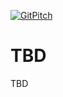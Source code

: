 [![GitPitch](https://gitpitch.com/assets/badge.svg)](https://gitpitch.com/RichiCoder1/react-hooks)

# TBD
TBD
